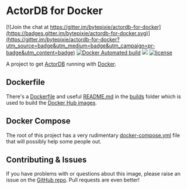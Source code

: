 # ActorDB for Docker

[![Join the chat at https://gitter.im/bytepixie/actordb-for-docker](https://badges.gitter.im/bytepixie/actordb-for-docker.svg)](https://gitter.im/bytepixie/actordb-for-docker?utm_source=badge&utm_medium=badge&utm_campaign=pr-badge&utm_content=badge)
[![Docker Automated build](https://img.shields.io/docker/automated/bytepixie/actordb.svg?maxAge=2592000)](https://github.com/bytepixie/actordb-for-docker/tree/master/build/) [![](https://images.microbadger.com/badges/image/bytepixie/actordb.svg)](https://microbadger.com/images/bytepixie/actordb "Get your own image badge on microbadger.com") [![license](https://img.shields.io/github/license/mashape/apistatus.svg?maxAge=2592000)](https://github.com/bytepixie/actordb-for-docker/blob/master/LICENSE)

A project to get [ActorDB](http://www.actordb.com) running with [Docker](https://www.docker.com).

## Dockerfile
There's a [Dockerfile](https://github.com/bytepixie/actordb-for-docker/blob/master/build/Dockerfile) and useful [README.md](https://github.com/bytepixie/actordb-for-docker/blob/master/build/README.md) in the [builds](https://github.com/bytepixie/actordb-for-docker/tree/master/build) folder which is used to build the [Docker Hub images](https://hub.docker.com/r/bytepixie/actordb/).

## Docker Compose
The root of this project has a very rudimentary [docker-compose.yml](https://github.com/bytepixie/actordb-for-docker/blob/master/docker-compose.yml) file that will possibly help some people out.

## Contributing & Issues
If you have problems with or questions about this image, please raise an issue on the [GitHub repo](https://github.com/bytepixie/actordb-for-docker/issues).
Pull requests are even better!
 
